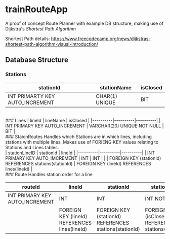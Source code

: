 # trainRouteApp
A proof of concept Route Planner with example DB structure, making use of Dijkstra's <i>Shortest Path Algorithm</i> 

Shortest Path details: https://www.freecodecamp.org/news/dijkstras-shortest-path-algorithm-visual-introduction/


## Database Structure
### Stations
| stationId | stationName | isClosed |
|----------|----------|----------|
| INT PRIMARTY KEY AUTO_INCREMENT | CHAR(1) UNIQUE | BIT |
<br>
### Lines
| lineId | lineName | isClosed | 
|----------|----------|----------|
| INT PRIMARY KEY AUTO_INCREMENT | VARCHAR(20) UNIQUE NOT NULL | BIT |
<br>
### StaionRoutes
Handles which Stations are in which lines, including stations with multiple lines. Makes use of FORIENG KEY values relating to Stations and Lines tables.
<br>
| stationLineID | stationId | lineId |
|----------|----------|----------|
| INT PRIMARY KEY AUTO_IMCREMENT | INT | INT |
|  | FOREIGN KEY (stationId) REFERENCES stations(stationId) | FOREIGN KEY (lineId) REFERENCES lines(lineId)  |
<br>
### Route
Handles station order for a line

| routeId | lineId | stationId | stationOrder | isClosed |
|----------|----------|----------|----------|----------|
| INT PRIMARY KEY AUTO_INCREMENT | INT | INT | INT NOT NULL | BIT |
| | FOREIGN KEY (lineId) REFERENCES lines(lineId) | FOREIGN KEY (stationId) REFERENCES stations(stationId)| FOREIGN KEY (isClosed) REFERENCES stations(stationId)|